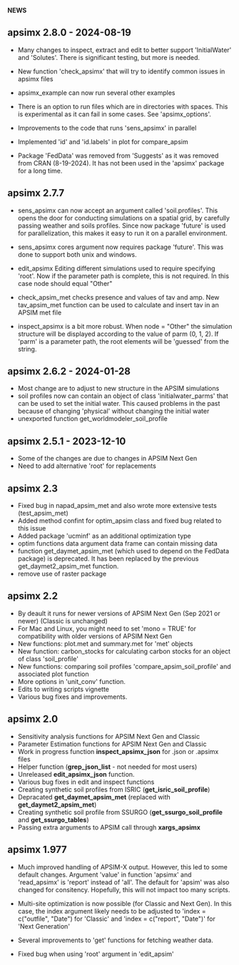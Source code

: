 **NEWS**

## apsimx 2.8.0 - 2024-08-19

- Many changes to inspect, extract and edit to better support 'InitialWater' and 'Solutes'. There is significant testing, but more is needed.

- New function 'check_apsimx' that will try to identify common issues in apsimx files

- apsimx_example can now run several other examples

- There is an option to run files which are in directories with spaces. This is experimental as it can fail in some cases. See 'apsimx_options'.

- Improvements to the code that runs 'sens_apsimx' in parallel

- Implemented 'id' and 'id.labels' in plot for compare_apsim

- Package 'FedData' was removed from 'Suggests' as it was removed from CRAN (8-19-2024).
It has not been used in the 'apsimx' package for a long time.

## apsimx 2.7.7

- sens_apsimx can now accept an argument called 'soil.profiles'. This opens the door
for conducting simulations on a spatial grid, by carefully passing weather and soils profiles.
Since now package 'future' is used for parallelization, this makes it easy to run it on a parallel
environment.

- sens_apsimx cores argument now requires package 'future'. 
This was done to support both unix and windows.

- edit_apsimx Editing different simulations used to require specifying 'root'. 
Now if the parameter path is complete, this is not required. In this case
node should equal "Other"

- check_apsim_met checks presence and values of tav and amp. New tav_apsim_met function
can be used to calculate and insert tav in an APSIM met file

- inspect_apsimx is a bit more robust. When node = "Other" the simulation structure will be displayed
according to the value of parm (0, 1, 2). If 'parm' is a parameter path, the root elements will be 'guessed' from the string.

## apsimx 2.6.2 - 2024-01-28

- Most change are to adjust to new structure in the APSIM simulations
- soil profiles now can contain an object of class 'initialwater_parms' that can be used to set the initial water. This caused problems in the past because of changing 'physical' without changing the initial water
- unexported function get_worldmodeler_soil_profile

## apsimx 2.5.1 - 2023-12-10

- Some of the changes are due to changes in APSIM Next Gen
- Need to add alternative 'root' for replacements

## apsimx 2.3

- Fixed bug in napad_apsim_met and also wrote more extensive tests (test_apsim_met)
- Added method confint for optim_apsim class and fixed bug related to this issue
- Added package 'ucminf' as an additional optimization type
- optim functions data argument data frame can contain missing data
- function get_daymet_apsim_met (which used to depend on the FedData package) is deprecated. 
It has been replaced by the previous get_daymet2_apsim_met function.
- remove use of raster package

## apsimx 2.2

- By deault it runs for newer versions of APSIM Next Gen (Sep 2021 or newer) (Classic is unchanged)
- For Mac and Linux, you might need to set 'mono = TRUE' for compatibility with older versions of APSIM Next Gen
- New functions: plot.met and summary.met for 'met' objects
- New function: carbon_stocks for calculating carbon stocks for an object of class 'soil_profile'
- New functions: comparing soil profiles 'compare_apsim_soil_profile' and associated plot function
- More options in 'unit_conv' function. 
- Edits to writing scripts vignette
- Various bug fixes and improvements.

## apsimx 2.0

- Sensitivity analysis functions for APSIM Next Gen and Classic
- Parameter Estimation functions for APSIM Next Gen and Classic
- Work in progress function **inspect_apsimx_json** for .json or .apsimx files
- Helper function (**grep_json_list** - not needed for most users)
- Unreleased **edit_apsimx_json** function.
- Various bug fixes in edit and inspect functions
- Creating synthetic soil profiles from ISRIC (**get_isric_soil_profile**)
- Depracated **get_daymet_apsim_met** (replaced with **get_daymet2_apsim_met**)
- Creating synthetic soil profile from SSURGO (**get_ssurgo_soil_profile** and **get_ssurgo_tables**)
- Passing extra arguments to APSIM call through **xargs_apsimx**

## apsimx 1.977

- Much improved handling of APSIM-X output. However, this led to some default changes. Argument 'value' in function 'apsimx' and 'read_apsimx' is 'report' instead of 'all'. The default for 'apsim' was also changed for consitency. Hopefully, this will not impact too many scripts.

- Multi-site optimization is now possible (for Classic and Next Gen). In this case, the index argument likely needs to be adjusted to 'index = c("outfile", "Date") for 'Classic' and 'index = c("report", "Date")' for 'Next Generation'

- Several improvements to 'get' functions for fetching weather data.

- Fixed bug when using 'root' argument in 'edit_apsim'

